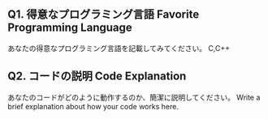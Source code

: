 ## Q1. 得意なプログラミング言語 Favorite Programming Language
あなたの得意なプログラミング言語を記載してみてください。
C,C++

## Q2. コードの説明 Code Explanation
あなたのコードがどのように動作するのか、簡潔に説明してください。
Write a brief explanation about how your code works here.

